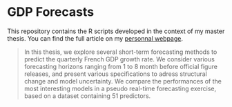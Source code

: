 # GDP Forecasts

This repository contains the R scripts developed in the context of my master thesis. You can find the full article on my [personnal webpage](http://nsaleille.github.io/2015/08/24/forecasting-gdp/).

> In this thesis, we explore several short-term forecasting methods to predict the quarterly French GDP growth rate. We consider various forecasting horizons ranging from 1 to 8 month before official figure releases, and present various specifications to adress structural change and model uncertainty. We compare the performances of the most interesting models in a pseudo real-time forecasting exercise, based on a dataset containing 51 predictors.

